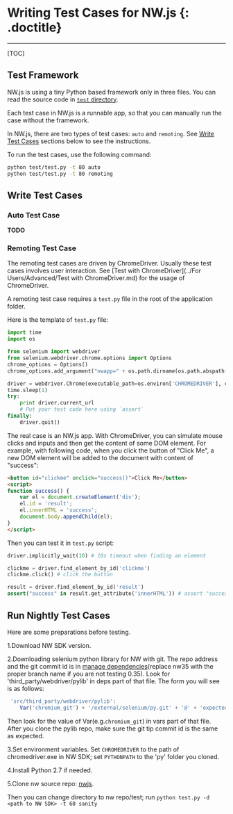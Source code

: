 # Writing Test Cases for NW.js {: .doctitle}
---

[TOC]

## Test Framework

NW.js is using a tiny Python based framework only in three files. You can read the source code in [`test` directory](https://github.com/nwjs/nw.js/tree/nw13/test).

Each test case in NW.js is a runnable app, so that you can manually run the case without the framework.

In NW.js, there are two types of test cases: `auto` and `remoting`. See [Write Test Cases](#write-test-cases) sections below to see the instructions.

To run the test cases, use the following command:

```bash
python test/test.py -t 80 auto
python test/test.py -t 80 remoting
```

## Write Test Cases

### Auto Test Case

**TODO**

### Remoting Test Case

The remoting test cases are driven by ChromeDriver. Usually these test cases involves user interaction. See [Test with ChromeDriver](../For Users/Advanced/Test with ChromeDriver.md) for the usage of ChromeDriver.

A remoting test case requires a `test.py` file in the root of the application folder.

Here is the template of `test.py` file:

```python
import time
import os

from selenium import webdriver
from selenium.webdriver.chrome.options import Options
chrome_options = Options()
chrome_options.add_argument("nwapp=" + os.path.dirname(os.path.abspath(__file__)))

driver = webdriver.Chrome(executable_path=os.environ['CHROMEDRIVER'], chrome_options=chrome_options)
time.sleep(1)
try:
    print driver.current_url
    # Put your test code here using `assert`
finally:
    driver.quit()
```

The real case is an NW.js app. With ChromeDriver, you can simulate mouse clicks and inputs and then get the content of some DOM element. For example, with following code, when you click the button of "Click Me", a new DOM element will be added to the document with content of "success":

```html
<button id="clickme" onclick="success()">Click Me</button>
<script>
function success() {
    var el = document.createElement('div');
    el.id = 'result';
    el.innerHTML = 'success';
    document.body.appendChild(el);
}
</script>
```

Then you can test it in `test.py` script:

```python
driver.implicitly_wait(10) # 10s timeout when finding an element

clickme = driver.find_element_by_id('clickme')
clickme.click() # click the button

result = driver.find_element_by_id('result')
assert("success" in result.get_attribute('innerHTML')) # assert "success" is in the element
```
## Run Nightly Test Cases

Here are some preparations before testing.

1.Download NW SDK version.

2.Downloading selenium python library for NW with git.
The repo address and the git commit id is in [manage dependencies](https://github.com/nwjs/nw.js/blob/nw35/DEPS)(replace nw35 with the proper branch name if you are not testing 0.35).
Look for 'third_party/webdriver/pylib' in deps part of that file. The form you will see is as follows:
```js
 'src/third_party/webdriver/pylib':
    Var('chromium_git') + '/external/selenium/py.git' + '@' + 'expected commit id',
``` 
Then look for the value of Var(e.g.`chromium_git`) in vars part of that file. After you clone the pylib repo, make sure the git tip commit id is the same as expected.

3.Set environment variables.
Set `CHROMEDRIVER` to the path of chromedriver.exe in NW SDK; set `PYTHONPATH` to the 'py' folder you cloned.

4.Install Python 2.7 if needed.

5.Clone nw source repo: [nwjs](https://github.com/nwjs/nw.js).

Then you can change directory to nw repo/test; 
run ```python test.py -d <path to NW SDK> -t 60 sanity```
